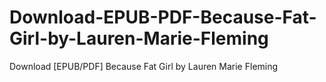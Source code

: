 # Download-EPUB-PDF-Because-Fat-Girl-by-Lauren-Marie-Fleming
Download [EPUB/PDF] Because Fat Girl by Lauren Marie Fleming
